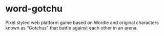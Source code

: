 # word-gotchu
Pixel styled web platform game based on Wordle and original characters known as “Gotchus" that battle against each other in an arena.
